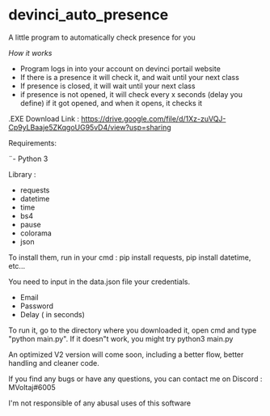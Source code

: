 # devinci_auto_presence
A little program to automatically check presence for you

*How it works*

- Program logs in into your account on devinci portail website
- If there is a presence it will check it, and wait until your next class
- If presence is closed, it will wait until your next class
- if presence is not opened, it will check every x seconds (delay you define) if it got opened, and when it opens, it checks it

.EXE Download Link : https://drive.google.com/file/d/1Xz-zuVQJ-Cp9yLBaaje5ZKqgoUG95vD4/view?usp=sharing

Requirements:

¨- Python 3

Library :
- requests
- datetime
- time
- bs4
- pause
- colorama
- json

To install them, run in your cmd : pip install requests, pip install datetime, etc...

You need to input in the data.json file your credentials.
- Email
- Password
- Delay ( in seconds)

To run it, go to the directory where you downloaded it, open cmd and type "python main.py".
If it doesn"t work, you might try python3 main.py

An optimized V2 version will come soon, including a better flow, better handling and cleaner code.

If you find any bugs or have any questions, you can contact me on Discord : MVoltaj#6005

I'm not responsible of any abusal uses of this software
